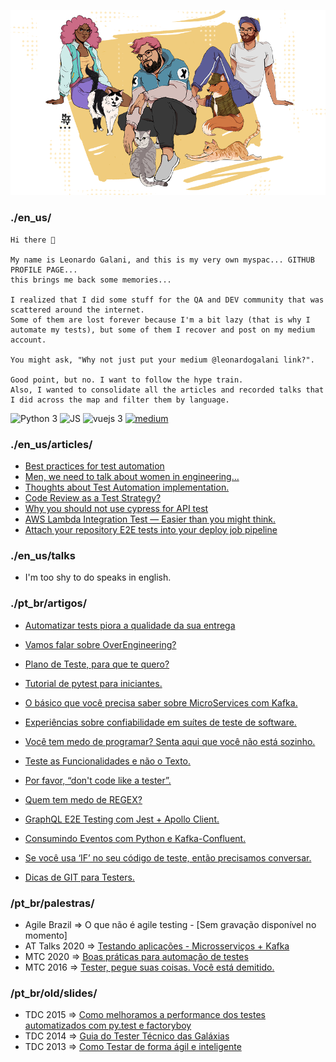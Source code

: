 ![](https://github.com/leoGalani/leoGalani/blob/main/leo_github.png)

### ./en_us/

    Hi there 👋

    My name is Leonardo Galani, and this is my very own myspac... GITHUB PROFILE PAGE...
    this brings me back some memories...

    I realized that I did some stuff for the QA and DEV community that was
    scattered around the internet.
    Some of them are lost forever because I'm a bit lazy (that is why I 
    automate my tests), but some of them I recover and post on my medium account.

    You might ask, "Why not just put your medium @leonardogalani link?".

    Good point, but no. I want to follow the hype train.
    Also, I wanted to consolidate all the articles and recorded talks that I did across the map and filter them by language.


![Python 3](https://img.shields.io/badge/python-3-blue.svg) ![JS](https://img.shields.io/badge/js-vanilla-yellow.svg) ![vuejs 3](https://img.shields.io/badge/vuejs-3-green.svg) [![medium](https://img.shields.io/badge/medium-articles-red.svg)](https://medium.com/@leonardogalani)




### ./en_us/articles/

- [Best practices for test automation](https://medium.com/assertqualityassurance/best-practices-for-test-automation-536e7a94ded4)
- [Men, we need to talk about women in engineering…](https://medium.com/@leonardogalani/men-we-need-to-talk-about-women-in-engineering-578729935f01)
- [Thoughts about Test Automation implementation.](https://medium.com/assertqualityassurance/thoughts-about-test-automation-implementation-d516629438ac)
- [Code Review as a Test Strategy?](https://medium.com/assertqualityassurance/drops-code-review-as-a-test-strategy-ab7eea5dbb97)
- [Why you should not use cypress for API test](https://medium.com/assertqualityassurance/why-you-should-not-use-cypress-for-api-tests-562aca637563)
- [AWS Lambda Integration Test — Easier than you might think.](https://medium.com/assertqualityassurance/aws-lambda-integration-test-easier-than-you-might-think-a66a9d600916)
- [Attach your repository E2E tests into your deploy job pipeline](https://medium.com/assertqualityassurance/attach-your-e2e-api-tests-on-your-github-actions-jobs-pipeline-e34ae14eb143)

### ./en_us/talks

- I'm too shy to do speaks in english.

### ./pt_br/artigos/
- [Automatizar tests piora a qualidade da sua entrega](https://medium.com/assertqualityassurance/automatizar-testes-piora-a-qualidade-da-sua-entrega-89e312c4adbc)
- [Vamos falar sobre OverEngineering?](https://medium.com/assertqualityassurance/vamos-falar-sobre-overengineering-4271ecc9c65f)
- [Plano de Teste, para que te quero?](https://medium.com/assertqualityassurance/plano-de-teste-para-que-te-quero-5b8f4274bdf2)
- [Tutorial de pytest para iniciantes.](https://medium.com/assertqualityassurance/tutorial-de-pytest-para-iniciantes-cbdd81c6d761)
- [O básico que você precisa saber sobre MicroServices com Kafka.](https://medium.com/assertqualityassurance/o-b%C3%A1sico-que-voc%C3%AA-precisa-saber-sobre-microservices-com-kafka-8cee23ce83d9)
- [Experiências sobre confiabilidade em suítes de teste de software.](https://medium.com/assertqualityassurance/experi%C3%AAncias-sobre-confiabilidade-em-su%C3%ADtes-de-teste-de-software-6fa9e1925f6c)
- [Você tem medo de programar? Senta aqui que você não está sozinho.](https://medium.com/assertqualityassurance/voc%C3%AA-tem-medo-de-programar-senta-aqui-que-voc%C3%AA-n%C3%A3o-est%C3%A1-sozinho-7829d150b471)
- [Teste as Funcionalidades e não o Texto.](https://medium.com/assertqualityassurance/teste-as-funcionalidades-e-n%C3%A3o-o-texto-267458501b67)
- [Por favor, “don't code like a tester”.](https://medium.com/assertqualityassurance/por-favor-dont-code-like-a-tester-1a93eb3ee3ae)

- [Quem tem medo de REGEX?](https://medium.com/assertqualityassurance/quem-tem-medo-de-regex-99edd1601efb)
- [GraphQL E2E Testing com Jest + Apollo Client.](https://medium.com/assertqualityassurance/graphql-e2e-testing-com-jest-apollo-client-80e0c60b1a9d)
- [Consumindo Eventos com Python e Kafka-Confluent.](https://medium.com/assertqualityassurance/consumindo-eventos-com-python-e-kafka-confluent-d5e394cd2612)
- [Se você usa ‘IF’ no seu código de teste, então precisamos conversar.](https://medium.com/assertqualityassurance/se-voc%C3%AA-usa-if-no-seu-c%C3%B3digo-de-teste-ent%C3%A3o-precisamos-conversar-5caf84c83664)
- [Dicas de GIT para Testers.](https://medium.com/assertqualityassurance/dicas-de-git-para-testers-fdd721585fae)

### /pt_br/palestras/

- Agile Brazil => O que não é agile testing - [Sem gravação disponível no momento]
- AT Talks 2020 => [Testando aplicações - Microsserviços + Kafka](https://www.youtube.com/watch?v=EYX5YPVO2ic)
- MTC 2020 => [Boas práticas para automação de testes](https://www.youtube.com/watch?v=Ab5tEM3YG1c)
- MTC 2016 => [Tester, pegue suas coisas. Você está demitido.](https://medium.com/assertqualityassurance/thoughts-about-test-automation-implementation-d516629438ac)


### /pt_br/old/slides/

- TDC 2015 => [Como melhoramos a performance dos testes automatizados com py.test e factoryboy](https://www.slideshare.net/LeonardoGalani/como-melhoramos-a-performance-dos-testes-automatizados-com-pytest-e-factoryboy)
- TDC 2014 => [Guia do Tester Técnico das Galáxias](https://www.slideshare.net/LeonardoGalani/tdc2014-guia-do-tester-tcnico-das-galxias)
- TDC 2013 => [Como Testar de forma ágil e inteligente](https://www.slideshare.net/LeonardoGalani/tdc2013-leonardo-galani-24162047)
